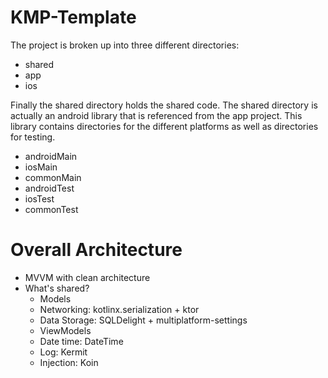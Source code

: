 # KMP-Template

The project is broken up into three different directories:
- shared
- app
- ios

Finally the shared directory holds the shared code. The shared directory is actually an android library that is referenced from the app project. This library contains directories for the different platforms as well as directories for testing.
- androidMain
- iosMain
- commonMain
- androidTest
- iosTest
- commonTest

# Overall Architecture
- MVVM with clean architecture
- What's shared?
  - Models
  - Networking: kotlinx.serialization + ktor
  - Data Storage: SQLDelight + multiplatform-settings
  - ViewModels
  - Date time: DateTime
  - Log: Kermit
  - Injection: Koin

